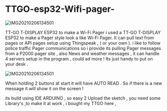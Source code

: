 # TTGO-esp32-Wifi-pager-

![IMG20210206134501](https://user-images.githubusercontent.com/20719445/109410953-d3321300-799e-11eb-8981-98d60438cc81.jpg)

TT-GO T-DISPLAY ESP32 to make a Wi-Fi Pager 
i used a TT-GO T-DISPLAY ESP32 to make a Pager style look a like Wi-Fi Pager.
It can pull text from pages or API pages setup using Thingspeak , ( or your own ).
i like to follow police traffic Pager communications so i provide its pulling Pager messages from a P2000 pager site , also News and weather messages , it can handle 4 servers setup in the program , could ad more !
Its just handy to put on your desk .

![IMG20210206134501](https://user-images.githubusercontent.com/20719445/109410953-d3321300-799e-11eb-8981-98d60438cc81.jpg)

When holding 2 buttons at start it will have AUTO READ .
So if there is a new message it will show it on the screen !

its build using IDE ARDUINO , so easy 2 Upload the sketch , you need some Library's ,to make it al work ,
i bought my TTGO here , 
